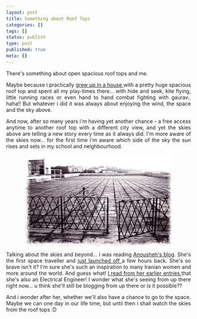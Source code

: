 ```yaml
---
layout: post
title: Something about Roof Tops
categories: []
tags: []
status: publish
type: post
published: true
meta: {}
---
```

<p align="justify">There's something about open spacious roof tops and me. </p>
<p align="justify">Maybe because i practically <a href="http://flickr.com/photos/sweska/171807118/">grew up in a house </a>with a pretty huge spacious roof top and spent all my play-times there... with hide and seek, kite flying, little running races or even hand to hand combat fighting with gaurav.. haha!! But whatever i did it was always about enjoying the wind, the space and the sky above.</p>
<p align="justify">And now, after so many years i'm having yet another chance - a free access anytime to another roof top with a different city view, and yet the skies above are telling a new story every time as it always did. I'm more aware of the skies now... for the first time i'm aware which side of the sky the sun rises and sets in my school and neighbourhood.</p>
<p align="center"><img align="middle" src="/img/ro.jpg" /></p>
<p align="justify">Talking about the skies and beyond... i was reading <a href="http://spaceblog.xprize.org/">Anousheh's blog</a>. She's the first space traveller and <a href="http://anoushehansari.com/">just launched off </a>a few hours back. She's so brave isn't it? I'm sure she's such an inspiration to many Iranian women and more around the world. And guess what! <a href="http://spaceblog.xprize.org/2006/09/12/the-road-to-baikonur/">I read from her earlier entries </a>that she's also an Electrical Engineer! I wonder what she's seeing from up there right now... u think she'll still be blogging from up there or is it possible??</p>
<p align="justify">And i wonder after her, whether we'll also have a chance to go to the space. Maybe we can one day in our life time, but until then i shall watch the skies from the roof tops :D</p>
